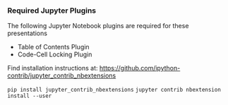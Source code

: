 ### Required Jupyter Plugins

The following Jupyter Notebook plugins are required for these presentations

* Table of Contents Plugin
* Code-Cell Locking Plugin

Find installation instructions at:
https://github.com/ipython-contrib/jupyter_contrib_nbextensions

`pip install jupyter_contrib_nbextensions`
`jupyter contrib nbextension install --user`


